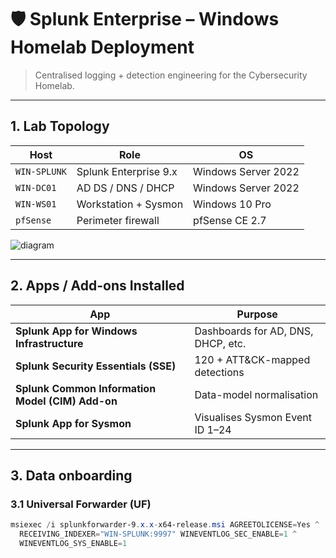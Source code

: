 # 🛡️ Splunk Enterprise – Windows Homelab Deployment
> Centralised logging + detection engineering for the Cybersecurity Homelab.

---

## 1. Lab Topology
| Host | Role | OS |
|------|------|----|
| `WIN-SPLUNK` | Splunk Enterprise 9.x | Windows Server 2022 |
| `WIN-DC01`   | AD DS / DNS / DHCP    | Windows Server 2022 |
| `WIN-WS01`   | Workstation + Sysmon  | Windows 10 Pro |
| `pfSense`    | Perimeter firewall    | pfSense CE 2.7 |

![diagram](img/splunk-overview.png)

---

## 2. Apps / Add-ons Installed
| App | Purpose |
|-----|---------|
| **Splunk App for Windows Infrastructure** | Dashboards for AD, DNS, DHCP, etc. |
| **Splunk Security Essentials (SSE)** | 120 + ATT&CK-mapped detections |
| **Splunk Common Information Model (CIM) Add-on** | Data-model normalisation |
| **Splunk App for Sysmon** | Visualises Sysmon Event ID 1–24 |

---

## 3. Data onboarding

### 3.1 Universal Forwarder (UF)

```powershell
msiexec /i splunkforwarder-9.x.x-x64-release.msi AGREETOLICENSE=Yes ^
  RECEIVING_INDEXER="WIN-SPLUNK:9997" WINEVENTLOG_SEC_ENABLE=1 ^
  WINEVENTLOG_SYS_ENABLE=1

